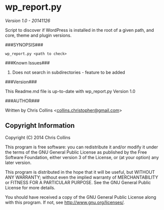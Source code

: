 wp_report.py
==============

_Version 1.0 - 20141126_

Script to discover if WordPress is installed in the root of a given path, and core, theme and plugin versions.

###SYNOPSIS###

    wp_report.py <path to check> 

###Known Issues###

1. Does not search in subdirectories - feature to be added

###Version###

This Readme.md file is up-to-date with wp_report.py Version 1.0

###AUTHOR###

Written by Chris Collins \<collins.christopher@gmail.com\>

Copyright Information
---------------------

Copyright (C) 2014 Chris Collins

This program is free software: you can redistribute it and/or modify it under the terms of the GNU General Public License as published by the Free Software Foundation, either version 3 of the License, or (at your option) any later version.

This program is distributed in the hope that it will be useful, but WITHOUT ANY WARRANTY; without even the implied warranty of MERCHANTABILITY or FITNESS FOR A PARTICULAR PURPOSE. See the GNU General Public License for more details.

You should have received a copy of the GNU General Public License along with this program. If not, see http://www.gnu.org/licenses/.

